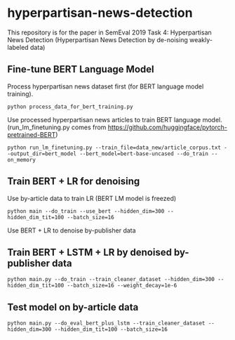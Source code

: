 # hyperpartisan-news-detection
This repository is for the paper in SemEval 2019 Task 4: Hyperpartisan News Detection (Hyperpartisan News Detection by de-noising weakly-labeled data)

## Fine-tune BERT Language Model
Process hyperpartisan news dataset first (for BERT language model training).

```
python process_data_for_bert_training.py
```

Use processed hyperpartisan news articles to train BERT language model. (run_lm_finetuning.py comes from https://github.com/huggingface/pytorch-pretrained-BERT)

```
python run_lm_finetuning.py --train_file=data_new/article_corpus.txt --output_dir=bert_model --bert_model=bert-base-uncased --do_train --on_memory
```

## Train BERT + LR for denoising
Use by-article data to train LR (BERT LM model is freezed)
```
python main --do_train --use_bert --hidden_dim=300 --hidden_dim_tit=100 --batch_size=16
```
Use BERT + LR to denoise by-publisher data

## Train BERT + LSTM + LR by denoised by-publisher data
```
python main.py --do_train --train_cleaner_dataset --hidden_dim=300 --hidden_dim_tit=100 --batch_size=16 --weight_decay=1e-6
```

## Test model on by-article data
```
python main.py --do_eval_bert_plus_lstm --train_cleaner_dataset --hidden_dim=300 --hidden_dim_tit=100 --batch_size=16 
```
